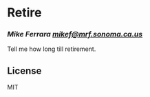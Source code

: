 # Retire
### _Mike Ferrara <mikef@mrf.sonoma.ca.us>_

Tell me how long till retirement.

## License

MIT

